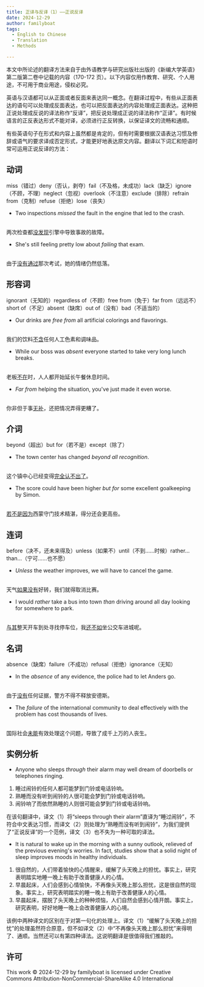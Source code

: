 ```yaml
---
title: 正译与反译（1）——正说反译
date: 2024-12-29
author: familyboat
tags:
  - English to Chinese
  - Translation
  - Methods

---
```


本文中所论述的翻译方法来自于由外语教学与研究出版社出版的《新编大学英语》第二版第二卷中记载的内容（170-172 页）。以下内容仅用作教育、研究、个人用途，不可用于商业用途，侵权必究。

英语与汉语都可以从正面或者反面来表达同一概念。在翻译过程中，有些从正面表达的语句可以处理成反面表达，也可以把反面表达的内容处理成正面表达。这种把正说处理成反说的译法称作“反译”，把反说处理成正说的译法称作“正译”。有时候语言的正反表达形式不能对译，必须进行正反转换，以保证译文的流畅和通顺。

有些英语句子在形式和内容上虽然都是肯定的，但有时需要根据汉语表达习惯及修辞或语气的要求译成否定形式，才能更好地表达原文内容。翻译以下词汇和短语时常可运用正说反译的方法：

<!-- more -->

## 动词

miss（错过）deny（否认，剥夺）fail（不及格，未成功）lack（缺乏）ignore（不顾，不理）neglect（忽视）overlook（不注意）exclude（排除）refrain from（克制）refuse（拒绝）lose（丧失）

- Two inspections _missed_ the fault in the engine that led to the crash.
<br />
两次检查都<u>没发现</u>引擎中导致事故的故障。

- She's still feeling pretty low about _failing_ that exam.
<br />
由于<u>没有通过</u>那次考试，她的情绪仍然低落。

## 形容词

ignorant（无知的）regardless of（不顾）free from（免于）far from（远远不）short of（不足）absent（缺席）out of（没有）bad（不适当的）

- Our drinks are _free from_ all artificial colorings and flavorings.
<br />
我们的饮料<u>不含</u>任何人工色素和调味品。

- While our boss was _absent_ everyone started to take very long lunch breaks.
<br />
老板<u>不在</u>时，人人都开始延长午餐休息时间。

- _Far from_ helping the situation, you've just made it even worse.
<br />
你非但于事<u>无补</u>，还把情况弄得更糟了。

## 介词

beyond（超出）but for（若不是）except（除了）

- The town center has changed _beyond all recognition_.
<br />
这个镇中心已经变得<u>完全认不出了</u>。

- The score could have been higher _but for_ some excellent goalkeeping by Simon.
<br />
<u>若不是因为</u>西蒙守门技术精湛，得分还会更高些。

## 连词

before（决不，还未来得及）unless（如果不）until（不到……时候）rather… than…（宁可……也不愿）

- _Unless_ the weather improves, we will have to cancel the game.
<br />
天气<u>如果没有</u>好转，我们就得取消比赛。

- I would _rather_ take a bus into town _than_ driving around all day looking for somewhere to park.
<br />
<u>与其</u>整天开车到处寻找停车位，我<u>还不如</u>坐公交车进城呢。

## 名词

absence（缺席）failure（不成功）refusal（拒绝）ignorance（无知）

- In the _absence_ of any evidence, the police had to let Anders go.
<br />
由于<u>没有</u>任何证据，警方不得不释放安德斯。

- The _failure_ of the international community to deal effectively with the problem has cost thousands of lives.
<br />
国际社会<u>未能</u>有效处理这个问题，导致了成千上万的人丧生。

## 实例分析

- Anyone who sleeps _through_ their alarm may well dream of doorbells or telephones ringing.

1. 睡过闹铃的任何人都可能梦到门铃或电话铃响。
2. 熟睡而没有听到闹铃的人很可能会梦到门铃或电话铃响。
3. 闹铃响了而依然熟睡的人则很可能会梦到门铃或电话铃响。

在该句翻译中，译文（1）将“sleeps through their alarm”直译为“睡过闹铃”，不符合中文表达习惯，而译文（2）则处理为“熟睡而没有听到闹铃”，为我们提供了“正说反译”的一个范例，译文（3）也不失为一种可取的译法。

- It is natural to wake up in the morning with a sunny outlook, relieved of the previous evening's worries. In fact, studies show that a solid night of sleep improves moods in healthy individuals.

1. 很自然的，人们带着愉快的心情醒来，缓解了头天晚上的担忧。事实上，研究表明踏实地睡一晚上有助于改善健康人的心情。
2. 早晨起床，人们会感到心情愉快，不再像头天晚上那么担忧，这是很自然的现象。事实上，研究表明踏实的睡一晚上有助于改善健康人的心情。
3. 早晨起床，摆脱了头天晚上的种种烦恼，人们自然会感到心情开朗。事实上，研究表明，好好地睡一晚上会改善健康人的心境。

该例中两种译文的区别在于对第一句化的处理上。译文（1）“缓解了头天晚上的担忧”的处理虽然符合原意，但不如译文（2）中“不再像头天晚上那么担忧”来得明了、通顺。当然还可以有第四种译法。这说明翻译是很值得我们推敲的。

## 许可

This work © 2024-12-29 by familyboat is licensed under Creative Commons Attribution-NonCommercial-ShareAlike 4.0 International 
